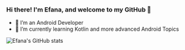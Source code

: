 

<!--
**efanious/efanious** is a ✨ _special_ ✨ repository because its `README.md` (this file) appears on your GitHub profile.

Here are some ideas to get you started:

- 🔭 I’m currently working on ...
- 🌱 I’m currently learning ...
- 👯 I’m looking to collaborate on ...
- 🤔 I’m looking for help with ...
- 💬 Ask me about ...
- 📫 How to reach me: ...
- 😄 Pronouns: ...
- ⚡ Fun fact: ...
-->

### Hi there! I'm Efana, and welcome to my GitHub 👋

- 🔭 I’m an Android Developer
- 🌱 I’m currently learning Kotlin and more advanced Android Topics

![Efana's GitHub stats](https://github-readme-stats.vercel.app/api?username=efanious&count_private=true)

